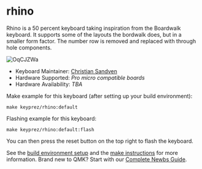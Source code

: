# rhino

Rhino is a 50 percent keyboard taking inspiration from the Boardwalk keyboard. It supports some of the layouts the bordwalk does, but in a smaller form factor. The number row is removed and replaced with through hole components.

![OqCJZWa](https://user-images.githubusercontent.com/18534308/128641743-7b021e48-0b95-4473-b5fc-a3249b3ced44.jpeg)


* Keyboard Maintainer: [Christian Sandven](https://github.com/csandven)
* Hardware Supported: *Pro micro compatible boards*
* Hardware Availability: *TBA*

Make example for this keyboard (after setting up your build environment):

    make keyprez/rhino:default

Flashing example for this keyboard:

    make keyprez/rhino:default:flash
    
You can then press the reset button on the top right to flash the keyboard.

See the [build environment setup](https://docs.qmk.fm/#/getting_started_build_tools) and the [make instructions](https://docs.qmk.fm/#/getting_started_make_guide) for more information. Brand new to QMK? Start with our [Complete Newbs Guide](https://docs.qmk.fm/#/newbs).
